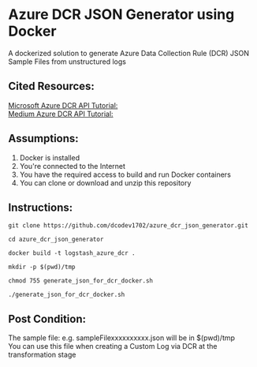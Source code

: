# Azure DCR JSON Generator using Docker
A dockerized solution to generate Azure Data Collection Rule (DCR) JSON Sample Files from unstructured logs

Cited Resources:
-----------------
[Microsoft Azure DCR API Tutorial:](https://learn.microsoft.com/en-us/azure/azure-monitor/logs/tutorial-logs-ingestion-portal) <br />
[Medium Azure DCR API Tutorial:](https://koosg.medium.com/ingest-dcr-based-custom-logs-in-microsoft-sentinel-with-logstash-f94c79e69b93) <br />


Assumptions:
------------
1. Docker is installed
2. You're connected to the Internet
3. You have the required access to build and run Docker containers
4. You can clone or download and unzip this repository


Instructions:
--------------
```console
git clone https://github.com/dcodev1702/azure_dcr_json_generator.git
```
```console
cd azure_dcr_json_generator
```
```console 
docker build -t logstash_azure_dcr .
```
```console 
mkdir -p $(pwd)/tmp
```
```console 
chmod 755 generate_json_for_dcr_docker.sh
```
```console 
./generate_json_for_dcr_docker.sh
```

Post Condition:
----------------
The sample file: e.g. sampleFilexxxxxxxxxx.json will be in $(pwd)/tmp <br />
You can use this file when creating a Custom Log via DCR at the transformation stage <br />
